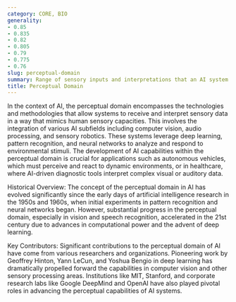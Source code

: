 ```yaml
---
category: CORE, BIO
generality:
- 0.85
- 0.835
- 0.82
- 0.805
- 0.79
- 0.775
- 0.76
slug: perceptual-domain
summary: Range of sensory inputs and interpretations that an AI system can process, akin to human perception systems such as vision, hearing, and touch.
title: Perceptual Domain
---
```


In the context of AI, the perceptual domain encompasses the technologies and methodologies that allow systems to receive and interpret sensory data in a way that mimics human sensory capacities. This involves the integration of various AI subfields including computer vision, audio processing, and sensory robotics. These systems leverage deep learning, pattern recognition, and neural networks to analyze and respond to environmental stimuli. The development of AI capabilities within the perceptual domain is crucial for applications such as autonomous vehicles, which must perceive and react to dynamic environments, or in healthcare, where AI-driven diagnostic tools interpret complex visual or auditory data.

Historical Overview:
The concept of the perceptual domain in AI has evolved significantly since the early days of artificial intelligence research in the 1950s and 1960s, when initial experiments in pattern recognition and neural networks began. However, substantial progress in the perceptual domain, especially in vision and speech recognition, accelerated in the 21st century due to advances in computational power and the advent of deep learning.

Key Contributors:
Significant contributions to the perceptual domain of AI have come from various researchers and organizations. Pioneering work by Geoffrey Hinton, Yann LeCun, and Yoshua Bengio in deep learning has dramatically propelled forward the capabilities in computer vision and other sensory processing areas. Institutions like MIT, Stanford, and corporate research labs like Google DeepMind and OpenAI have also played pivotal roles in advancing the perceptual capabilities of AI systems.